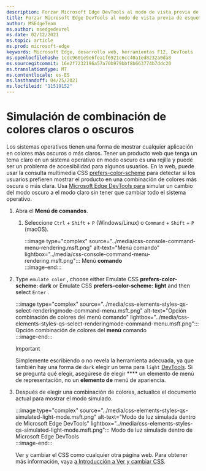```yaml
---
description: Forzar Microsoft Edge DevTools al modo de vista previa de esquema de colores.
title: Forzar Microsoft Edge DevTools al modo de vista previa de esquema de colores (CSS prefiere la combinación de colores)
author: MSEdgeTeam
ms.author: msedgedevrel
ms.date: 02/12/2021
ms.topic: article
ms.prod: microsoft-edge
keywords: Microsoft Edge, desarrollo web, herramientas F12, DevTools
ms.openlocfilehash: 1cdc9601e9e6fea1f6921c6cc40a1ed8232a0da8
ms.sourcegitcommit: 16e2f7232196a57a70b979bbf8b663774b7ddc20
ms.translationtype: MT
ms.contentlocale: es-ES
ms.lasthandoff: 04/25/2021
ms.locfileid: "11519152"
---
```

# <a name="dark-or-light-color-scheme-simulation"></a>Simulación de combinación de colores claros o oscuros  

Los sistemas operativos tienen una forma de mostrar cualquier aplicación en colores más oscuros o más claros.  Tener un producto web que tenga un tema claro en un sistema operativo en modo oscuro es una rejilla y puede ser un problema de accesibilidad para algunos usuarios.  En la web, puede usar la consulta multimedia CSS [prefers-color-scheme][MDNPrefersColorScheme] para detectar si los usuarios prefieren mostrar el producto en una combinación de colores más oscura o más clara.  Usa [Microsoft Edge DevTools para][DevtoolsIndex] simular un cambio del modo oscuro a el modo claro sin tener que cambiar todo el sistema operativo.  

1.  Abra el **Menú de comandos**.  
    1.  Seleccione `Ctrl` + `Shift` + `P` \(Windows/Linux\) o `Command` + `Shift` + `P` \(macOS\).  
        
        :::image type="complex" source="../media/css-console-command-menu-rendering.msft.png" alt-text="Menú comando" lightbox="../media/css-console-command-menu-rendering.msft.png":::
           Menú **comando**  
        :::image-end:::  
        
1.  Type `emulate color` , choose either Emulate CSS **prefers-color-scheme: dark** or Emulate CSS **prefers-color-scheme: light** and then select `Enter` .  
    
    :::image type="complex" source="../media/css-elements-styles-qs-select-renderingmode-command-menu.msft.png" alt-text="Opción combinación de colores del menú comando" lightbox="../media/css-elements-styles-qs-select-renderingmode-command-menu.msft.png":::
       Opción combinación de colores del **menú** comando  
    :::image-end:::  
    
    > [!IMPORTANT]
    > Simplemente escribiendo o no revela la herramienta adecuada, ya que también hay una forma de `dark` elegir un tema para `light` [DevTools][DevtoolsCustomizeDarkTheme].  Si se pregunta qué elegir, asegúrese de elegir **** un elemento de menú de representación, no un **elemento de** menú de apariencia.  

1.  Después de elegir una combinación de colores, actualice el documento actual para mostrar el modo simulado.  
    
    :::image type="complex" source="../media/css-elements-styles-qs-simulated-light-mode.msft.png" alt-text="Modo de luz simulada dentro de Microsoft Edge DevTools" lightbox="../media/css-elements-styles-qs-simulated-light-mode.msft.png":::
       Modo de luz simulada dentro de Microsoft Edge DevTools  
    :::image-end:::  
    
    Ver y cambiar el CSS como cualquier otra página web.  Para obtener más información, vaya [a Introducción a Ver y cambiar CSS][DevtoolsCssIndex].  

<!-- links -->  

[DevtoolsIndex]: ../index.md "Herramientas de desarrollo de Microsoft Edge (Chromium) | Microsoft Docs"  
[DevtoolsCustomizeDarkTheme]: ../customize/dark-theme.md "Habilitar tema oscuro en Microsoft Edge DevTools | Microsoft Docs"
[DevtoolsCssIndex]: ../css/index.md "Introducción a la visualización y cambio de css | Microsoft Docs"  

[MDNPrefersColorScheme]: https://developer.mozilla.org/docs/Web/CSS/@media/prefers-color-scheme "prefers-color-scheme | MDN"  
